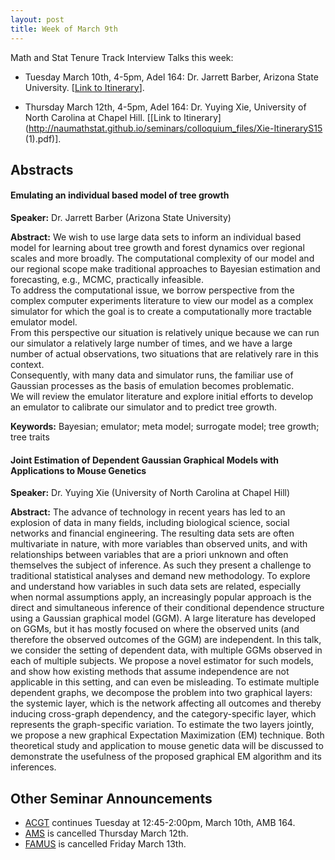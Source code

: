 ```yaml
---
layout: post
title: Week of March 9th
---
```


Math and Stat Tenure Track Interview Talks this week:

- Tuesday  March 10th, 4-5pm, Adel 164: Dr. Jarrett Barber, Arizona State University. [[Link to Itinerary](http://naumathstat.github.io/seminars/colloquium_files/Barber-ItineraryS15.pdf)].

- Thursday March 12th, 4-5pm, Adel 164: Dr. Yuying Xie, University of North Carolina at Chapel Hill. [[Link to Itinerary](http://naumathstat.github.io/seminars/colloquium_files/Xie-ItineraryS15 (1).pdf)].

## Abstracts ##

#### Emulating an individual based model of tree growth ####

**Speaker:** Dr. Jarrett Barber (Arizona State University)

**Abstract:** We wish to use large data sets to inform an individual based model for learning about tree growth and forest dynamics
over regional scales and more broadly.  The computational complexity of our model and our
regional scope make traditional approaches to Bayesian estimation and forecasting, e.g., MCMC, practically infeasible.  
To address the computational issue, we borrow perspective from the complex computer experiments literature to
view our model as a complex simulator for which the goal is to create a computationally more tractable emulator model.  
From this perspective our situation is relatively unique because we can run our simulator a relatively large number of times,
and we have a large number of actual observations, two situations that are relatively rare in this context.  
Consequently, with many data and simulator runs,
the familiar use of Gaussian processes as the basis of emulation becomes problematic.  
We will review the
emulator literature and explore initial efforts to develop an emulator to calibrate our simulator and to predict tree growth.

**Keywords:** Bayesian; emulator; meta model; surrogate model; tree growth; tree traits

#### Joint Estimation of Dependent Gaussian Graphical Models with Applications to Mouse Genetics ####

**Speaker:** Dr. Yuying Xie (University of North Carolina at Chapel Hill)

**Abstract:**  The advance of technology in recent years has led to an explosion of data in many fields, including biological science, social networks and financial engineering. The resulting data sets are often multivariate in nature, with more variables than observed units, and with relationships between variables that are a priori unknown and often themselves the subject of inference. As such they present a challenge to traditional statistical analyses and demand new methodology. To explore and understand how variables in such data sets are related, especially when normal assumptions apply, an increasingly popular approach is the direct and simultaneous inference of their conditional dependence structure using a Gaussian graphical model (GGM). A large literature has developed on GGMs, but it has mostly focused on where the observed units (and therefore the observed outcomes of the GGM) are independent. In this talk, we consider the setting of dependent data, with multiple GGMs observed in each of multiple subjects. We propose a novel estimator for such models, and show how existing methods that assume independence are not applicable in this setting, and can even be misleading.  To estimate multiple dependent graphs, we decompose the problem into two graphical layers: the systemic layer, which is the network affecting all outcomes and thereby inducing cross-graph dependency, and the category-specific layer, which represents the graph-specific variation. To estimate the two layers jointly, we propose a new graphical Expectation Maximization (EM) technique.  Both theoretical study and application to mouse genetic data will be discussed to demonstrate the usefulness of the proposed graphical EM algorithm and its inferences.

## Other Seminar Announcements ##

- [ACGT](acgtSpring2015) continues Tuesday at 12:45-2:00pm, March 10th, AMB 164.  
- [AMS](amsSpring2015) is cancelled Thursday March 12th.
- [FAMUS](famusSpring2015) is cancelled Friday March 13th.

